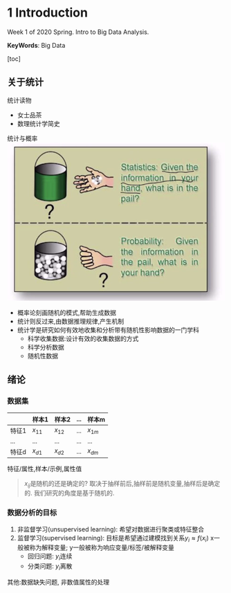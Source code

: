 # 1 Introduction

<!-----
title: 【Big Data】1 Introduction
url: bd-intro
date: 2020-03-05 18:03:41
tags: 
- Big Data Analysis

categories: 
- Courses

----->

Week 1 of 2020 Spring. Intro to Big Data Analysis.

**KeyWords**: Big Data

<!--more-->

[toc]

## 关于统计

统计读物
- 女士品茶
- 数理统计学简史

统计与概率
![](./img/0305-1.png)
- 概率论刻画随机的模式,帮助生成数据
- 统计则反过来,由数据推理规律,产生机制
- 统计学是研究如何有效地收集和分析带有随机性影响数据的一门学科
    - 科学收集数据:设计有效的收集数据的方式
    - 科学分析数据
    - 随机性数据

## 绪论

### 数据集

| | 样本1 | 样本2 | ... | 样本m |
|--|--|--|--|--|
|特征1|$x_{11}$|$x_{12}$|...|$x_{1m}$|
|...|...|...|...|...|
|特征d|$x_{d1}$|$x_{d2}$|...|$x_{dm}$|

特征/属性,样本/示例,属性值

> $x_{ij}$是随机的还是确定的?
> 取决于抽样前后,抽样前是随机变量,抽样后是确定的. 我们研究的角度是基于随机的.

### 数据分析的目标

1. 非监督学习(unsupervised learning): 希望对数据进行聚类或特征整合
2. 监督学习(supervised learning): 目标是希望通过建模找到关系$y_i \approx f(x_i)$
  x一般被称为解释变量; y一般被称为响应变量/标签/被解释变量
    - 回归问题: $y_i$连续
    - 分类问题: $y_i$离散

其他:数据缺失问题, 非数值属性的处理
